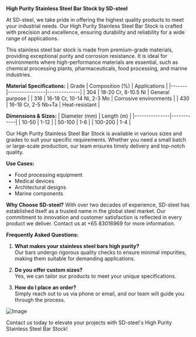 **High Purity Stainless Steel Bar Stock by SD-steel**

At SD-steel, we take pride in offering the highest quality products to meet your industrial needs. Our High Purity Stainless Steel Bar Stock is crafted with precision and excellence, ensuring durability and reliability for a wide range of applications.

This stainless steel bar stock is made from premium-grade materials, providing exceptional purity and corrosion resistance. It is ideal for environments where high-performance materials are essential, such as chemical processing plants, pharmaceuticals, food processing, and marine industries.

**Material Specifications:**
| Grade | Composition (%) | Applications |
|-------|----------------|--------------|
| 304    | 18-20 Cr, 8-10.5 Ni | General purpose |
| 316    | 16-18 Cr, 10-14 Ni, 2-3 Mo | Corrosive environments |
| 430    | 16-18 Cr, 2-5 Nb+Ta | Heat-resistant |

**Dimensions & Sizes:**
| Diameter (mm) | Length (m) |
|---------------|------------|
| 10-50         | 1-12       |
| 50-100        | 1-6        |
| 100-200       | 1-4        |

Our High Purity Stainless Steel Bar Stock is available in various sizes and grades to suit your specific requirements. Whether you need a small batch or large-scale production, our team ensures timely delivery and top-notch quality.

**Use Cases:**
- Food processing equipment
- Medical devices
- Architectural designs
- Marine components

**Why Choose SD-steel?**
With over two decades of experience, SD-steel has established itself as a trusted name in the global steel market. Our commitment to innovation and customer satisfaction is reflected in every product we deliver. Contact us at +65 83016969 for more information.

**Frequently Asked Questions:**
1. **What makes your stainless steel bars high purity?**  
   Our bars undergo rigorous quality checks to ensure minimal impurities, making them suitable for demanding applications.

2. **Do you offer custom sizes?**  
   Yes, we can tailor our products to meet your unique specifications.

3. **How do I place an order?**  
   Simply reach out to us via phone or email, and our team will guide you through the process.

![Image](https://github.com/user-attachments/assets/2567258e-e124-4816-932d-1809bd27ef0b)

Contact us today to elevate your projects with SD-steel's High Purity Stainless Steel Bar Stock!